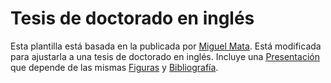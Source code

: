 # Tesis de doctorado en inglés

Esta plantilla está basada en la publicada por [Miguel Mata](http://logistica.fime.uanl.mx/miguel/recursos.html). Está modificada para ajustarla a una tesis de doctorado en inglés. Incluye una [Presentación](doc_thesis_eng/Presentation) que depende de las mismas [Figuras](doc_thesis_eng/Figuras) y [Bibliografía](doc_thesis_eng/MiBiblio.bib).